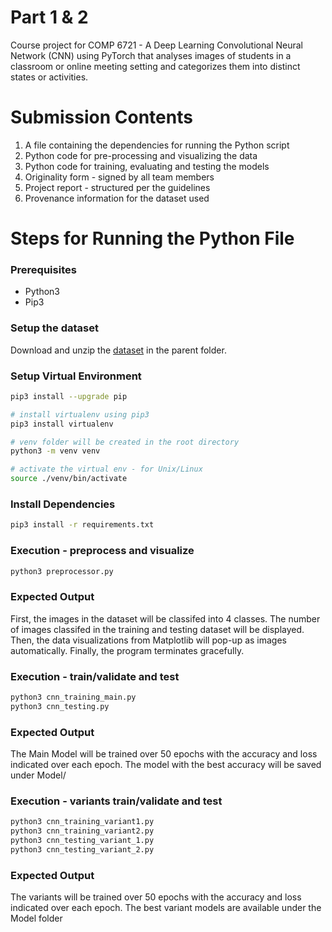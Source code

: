 # Part 1 & 2
Course project for COMP 6721 - A Deep Learning Convolutional Neural Network (CNN) using PyTorch that analyses images of students in a classroom or online meeting setting and categorizes them into distinct states or activities.

# Submission Contents

1. A file containing the dependencies for running the Python script 
2. Python code for pre-processing and visualizing the data
3. Python code for training, evaluating and testing the models
4. Originality form - signed by all team members
5. Project report - structured per the guidelines
6. Provenance information for the dataset used

# Steps for Running the Python File

### Prerequisites
-  Python3
-  Pip3 
### Setup the dataset

Download and unzip the [dataset](https://drive.google.com/drive/folders/15KX23UhhYKx6UGpm-GAEtIsPpweVRHJd?usp=drive_link) in the parent folder.

### Setup Virtual Environment

```bash
pip3 install --upgrade pip

# install virtualenv using pip3
pip3 install virtualenv

# venv folder will be created in the root directory
python3 -m venv venv

# activate the virtual env - for Unix/Linux
source ./venv/bin/activate
```

### Install Dependencies
```bash
pip3 install -r requirements.txt
```

### Execution - preprocess and visualize

```python
python3 preprocessor.py
```

### Expected Output
First, the images in the dataset will be classifed into 4 classes. The number of images classifed in the training and testing dataset will be displayed. Then, the data visualizations from Matplotlib will pop-up as images automatically. Finally, the program terminates gracefully.


### Execution - train/validate and test
```python
python3 cnn_training_main.py
python3 cnn_testing.py
```
### Expected Output
The Main Model will be trained over 50 epochs with the accuracy and loss indicated over each epoch. The model with the best accuracy will be saved under Model/

### Execution - variants train/validate and test
```python
python3 cnn_training_variant1.py
python3 cnn_training_variant2.py
python3 cnn_testing_variant_1.py
python3 cnn_testing_variant_2.py
```
### Expected Output
The variants will be trained over 50 epochs with the accuracy and loss indicated over each epoch. The best variant models are available under the Model folder
